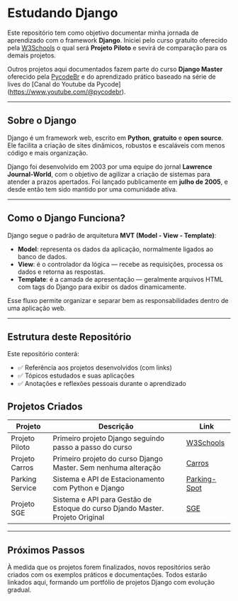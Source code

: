 # Estudando Django

Este repositório tem como objetivo documentar minha jornada de aprendizado com o framework **Django**. Iniciei pelo curso gratuito oferecido pela [W3Schools](https://www.w3schools.com/django/index.php) o qual será **Projeto Piloto** e sevirá de comparação para os demais projetos.

Outros projetos aqui documentados fazem parte do curso **Django Master** oferecido pela [PycodeBr](https://pycodebr.com.br/) e do aprendizado prático baseado na série de lives do [Canal do Youtube da Pycode] (https://www.youtube.com/@pycodebr).

---

## Sobre o Django

Django é um framework web, escrito em **Python**, **gratuito** e **open source**. Ele facilita a criação de sites dinâmicos, robustos e escaláveis com menos código e mais organização.

Django foi desenvolvido em 2003 por uma equipe do jornal **Lawrence Journal-World**, com o objetivo de agilizar a criação de sistemas para atender a prazos apertados. Foi lançado publicamente em **julho de 2005**, e desde então tem sido mantido por uma comunidade ativa.

---

## Como o Django Funciona?

Django segue o padrão de arquitetura **MVT (Model - View - Template)**:

- **Model**: representa os dados da aplicação, normalmente ligados ao banco de dados.
- **View**: é o controlador da lógica — recebe as requisições, processa os dados e retorna as respostas.
- **Template**: é a camada de apresentação — geralmente arquivos HTML com tags do Django para exibir os dados dinamicamente.

Esse fluxo permite organizar e separar bem as responsabilidades dentro de uma aplicação web.

---

## Estrutura deste Repositório

Este repositório conterá:

- ✅ Referência aos projetos desenvolvidos (com links)
- ✅ Tópicos estudados e suas aplicações
- ✅ Anotações e reflexões pessoais durante o aprendizado

## Projetos Criados

| Projeto         | Descrição                                               | Link              |
|-----------------|---------------------------------------------------------|-------------------|
| Projeto Piloto  | Primeiro projeto Django seguindo passo a passo do curso| [W3Schools](./W3Schools/) |
| Projeto Carros | Primeiro projeto do curso Django Master. Sem nenhuma alteração| [Carros](https://github.com/brunocnog/carros/) |
| Parking Service | Sistema e API de Estacionamento com Python e Django| [Parking-Spot](./Parking-Spot/) |
| Projeto SGE| Sistema e API para Gestão de Estoque do curso Djando Master. Projeto Original| [SGE](https://github.com/brunocnog/sge) |

---

## Próximos Passos

À medida que os projetos forem finalizados, novos repositórios serão criados com os exemplos práticos e documentações. Todos estarão linkados aqui, formando um portfólio de projetos Django com evolução gradual.
